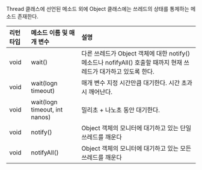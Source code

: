 Thread 클래스에 선언된 메소드 외에 Object 클래스에는 쓰레드의 상태를 통제하는 메소드 존재한다.

|리턴 타입| 메소드 이름 및 매개 변수                | 설명                                                                           |
|:--|:------------------------------|:-----------------------------------------------------------------------------|
|void| wait()                        | 다른 쓰레드가 Object 객체에 대한 notify() 메소드나 nofifyAll() 호출할 때까지 현재 쓰레드가 대가하고 있도록 한다. |
|void| wait(logn timeout)            | 매개 변수 지정 시간만큼 대기한다. 시간 초과시 깨어난다.                                             |                                             |
|void| wait(logn timeout, int nanos) | 밀리초 + 나노초 동안 대기한다.                                                           |
|void| notify()                      | Object 객체의 모니터에 대기하고 있는 단일 쓰레드를 깨운다                                          |
|void| notifyAll()                   | Object 객체의 모니터에 대기하고 있는 모든 쓰레드를 깨운다                                          |


